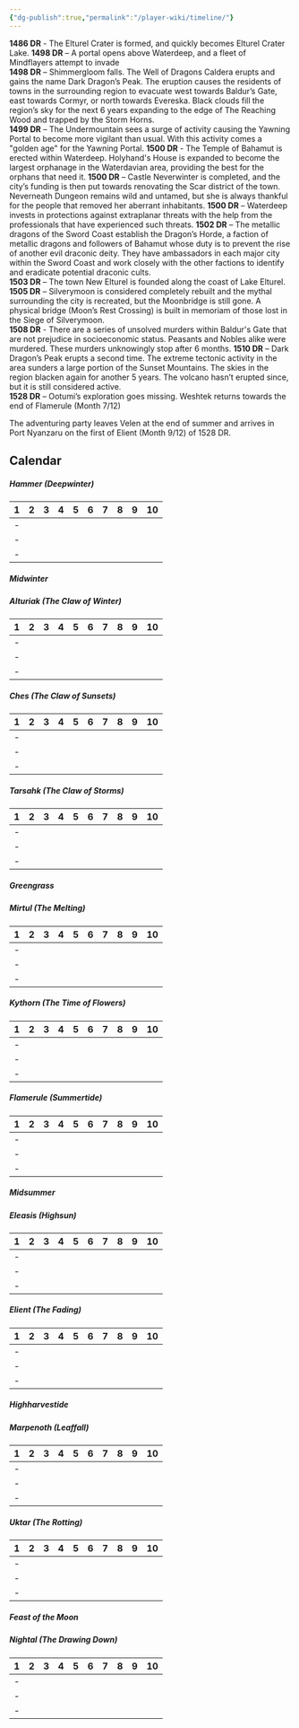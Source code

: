 ```yaml
---
{"dg-publish":true,"permalink":"/player-wiki/timeline/"}
---
```


**1486 DR** - The Elturel Crater is formed, and quickly becomes Elturel Crater Lake.
**1498 DR** – A portal opens above Waterdeep, and a fleet of Mindflayers attempt to invade  
**1498 DR** – Shimmergloom falls. The Well of Dragons Caldera erupts and gains the name Dark Dragon’s Peak. The eruption causes the residents of towns in the surrounding region to evacuate west towards Baldur’s Gate, east towards Cormyr, or north towards Evereska. Black clouds fill the region’s sky for the next 6 years expanding to the edge of The Reaching Wood and trapped by the Storm Horns.  
**1499 DR** – The Undermountain sees a surge of activity causing the Yawning Portal to become more vigilant than usual. With this activity comes a "golden age" for the Yawning Portal.
**1500 DR** - The Temple of Bahamut is erected within Waterdeep. Holyhand's House is expanded to become the largest orphanage in the Waterdavian area, providing the best for the orphans that need it.
**1500 DR** – Castle Neverwinter is completed, and the city’s funding is then put towards renovating the Scar district of the town. Neverneath Dungeon remains wild and untamed, but she is always thankful for the people that removed her aberrant inhabitants.
**1500 DR** – Waterdeep invests in protections against extraplanar threats with the help from the professionals that have experienced such threats.
**1502 DR** – The metallic dragons of the Sword Coast establish the Dragon’s Horde, a faction of metallic dragons and followers of Bahamut whose duty is to prevent the rise of another evil draconic deity. They have ambassadors in each major city within the Sword Coast and work closely with the other factions to identify and eradicate potential draconic cults.  
**1503 DR** – The town New Elturel is founded along the coast of Lake Elturel.  
**1505 DR** – Silverymoon is considered completely rebuilt and the mythal surrounding the city is recreated, but the Moonbridge is still gone. A physical bridge (Moon’s Rest Crossing) is built in memoriam of those lost in the Siege of Silverymoon.  
**1508 DR** - There are a series of unsolved murders within Baldur's Gate that are not prejudice in socioeconomic status. Peasants and Nobles alike were murdered. These murders unknowingly stop after 6 months.
**1510 DR** – Dark Dragon’s Peak erupts a second time. The extreme tectonic activity in the area sunders a large portion of the Sunset Mountains. The skies in the region blacken again for another 5 years. The volcano hasn’t erupted since, but it is still considered active.  
**1528 DR** – Ootumi’s exploration goes missing. Weshtek returns towards the end of Flamerule (Month 7/12)  


The adventuring party leaves Velen at the end of summer and arrives in Port Nyanzaru on the first of Elient (Month 9/12) of 1528 DR.


## Calendar

##### Hammer (Deepwinter)

| 1   | 2   | 3   | 4   | 5   | 6   | 7   | 8   | 9   | 10  |
| :-- | :-- | :-- | :-- | :-- | :-- | :-- | :-- | :-- | :-- |
| -   |     |     |     |     |     |     |     |     |     |
| -   |     |     |     |     |     |     |     |     |     |
| -   |     |     |     |     |     |     |     |     |     |
##### *Midwinter*

##### Alturiak (The Claw of Winter)

| 1   | 2   | 3   | 4   | 5   | 6   | 7   | 8   | 9   | 10  |
| :-- | :-- | :-- | :-- | :-- | :-- | :-- | :-- | :-- | :-- |
| -   |     |     |     |     |     |     |     |     |     |
| -   |     |     |     |     |     |     |     |     |     |
| -   |     |     |     |     |     |     |     |     |     |
##### Ches (The Claw of Sunsets)

| 1   | 2   | 3   | 4   | 5   | 6   | 7   | 8   | 9   | 10  |
| :-- | :-- | :-- | :-- | :-- | :-- | :-- | :-- | :-- | :-- |
| -   |     |     |     |     |     |     |     |     |     |
| -   |     |     |     |     |     |     |     |     |     |
| -   |     |     |     |     |     |     |     |     |     |

##### Tarsahk (The Claw of Storms)

| 1   | 2   | 3   | 4   | 5   | 6   | 7   | 8   | 9   | 10  |
| :-- | :-- | :-- | :-- | :-- | :-- | :-- | :-- | :-- | :-- |
| -   |     |     |     |     |     |     |     |     |     |
| -   |     |     |     |     |     |     |     |     |     |
| -   |     |     |     |     |     |     |     |     |     |
##### *Greengrass*

##### Mirtul (The Melting)

| 1   | 2   | 3   | 4   | 5   | 6   | 7   | 8   | 9   | 10  |
| :-- | :-- | :-- | :-- | :-- | :-- | :-- | :-- | :-- | :-- |
| -   |     |     |     |     |     |     |     |     |     |
| -   |     |     |     |     |     |     |     |     |     |
| -   |     |     |     |     |     |     |     |     |     |
##### Kythorn (The Time of Flowers)

| 1   | 2   | 3   | 4   | 5   | 6   | 7   | 8   | 9   | 10  |
| :-- | :-- | :-- | :-- | :-- | :-- | :-- | :-- | :-- | :-- |
| -   |     |     |     |     |     |     |     |     |     |
| -   |     |     |     |     |     |     |     |     |     |
| -   |     |     |     |     |     |     |     |     |     |
##### Flamerule (Summertide)

| 1   | 2   | 3   | 4   | 5   | 6   | 7   | 8   | 9   | 10  |
| :-- | :-- | :-- | :-- | :-- | :-- | :-- | :-- | :-- | :-- |
| -   |     |     |     |     |     |     |     |     |     |
| -   |     |     |     |     |     |     |     |     |     |
| -   |     |     |     |     |     |     |     |     |     |
##### *Midsummer*

##### Eleasis (Highsun)

| 1   | 2   | 3   | 4   | 5   | 6   | 7   | 8   | 9   | 10  |
| :-- | :-- | :-- | :-- | :-- | :-- | :-- | :-- | :-- | :-- |
| -   |     |     |     |     |     |     |     |     |     |
| -   |     |     |     |     |     |     |     |     |     |
| -   |     |     |     |     |     |     |     |     |     |
##### Elient (The Fading)

| 1   | 2   | 3   | 4   | 5   | 6   | 7   | 8   | 9   | 10  |
| :-- | :-- | :-- | :-- | :-- | :-- | :-- | :-- | :-- | :-- |
| -   |     |     |     |     |     |     |     |     |     |
| -   |     |     |     |     |     |     |     |     |     |
| -   |     |     |     |     |     |     |     |     |     |
##### *Highharvestide*

##### Marpenoth (Leaffall)

| 1   | 2   | 3   | 4   | 5   | 6   | 7   | 8   | 9   | 10  |
| :-- | :-- | :-- | :-- | :-- | :-- | :-- | :-- | :-- | :-- |
| -   |     |     |     |     |     |     |     |     |     |
| -   |     |     |     |     |     |     |     |     |     |
| -   |     |     |     |     |     |     |     |     |     |
##### Uktar (The Rotting)

| 1   | 2   | 3   | 4   | 5   | 6   | 7   | 8   | 9   | 10  |
| :-- | :-- | :-- | :-- | :-- | :-- | :-- | :-- | :-- | :-- |
| -   |     |     |     |     |     |     |     |     |     |
| -   |     |     |     |     |     |     |     |     |     |
| -   |     |     |     |     |     |     |     |     |     |
##### *Feast of the Moon*

##### Nightal (The Drawing Down)

| 1   | 2   | 3   | 4   | 5   | 6   | 7   | 8   | 9   | 10  |
| :-- | :-- | :-- | :-- | :-- | :-- | :-- | :-- | :-- | :-- |
| -   |     |     |     |     |     |     |     |     |     |
| -   |     |     |     |     |     |     |     |     |     |
| -   |     |     |     |     |     |     |     |     |     |
